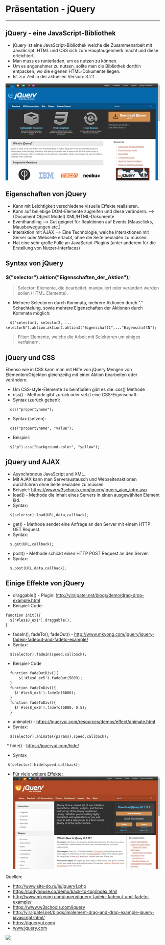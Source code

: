 # Präsentation - jQuery
----------------------------------------------------------------------------

## jQuery - eine JavaScript-Bibliothek

* jQuery ist eine JavaScript-Bibliothek welche die Zusammenarbeit mit JavaScript, HTML und CSS sich zum Hauptaugenmerk macht und diese erleichtert.
* Man muss es runterladen, um es nutzen zu können.
* Um es angenehmer zu nutzen, sollte man die Bibliothek dorthin entpacken, wo die eigenen HTML-Dokumente liegen.
* Ist zur Zeit in der aktuellen Version: 3.2.1

[![jQuery](https://github.com/int-lecture/repo-05/blob/master/Java-Script/jQuery.png)](http://jquery.com/)

## Eigenschaften von jQuery

* Kann mit Leichtigkeit verschiedene visuelle Effekte realisieren.
* Kann auf beliebige DOM-Elemente zugreifen und diese verändern. --> (Document Object Model) XML/HTML-Dokumente
* Eventhandling --> Gut geignet für Reaktionen auf Events (Mausclicks, Mausbewegungen etc.)
* Interaktion mit AJAX --> Eine Technologie, welche Interaktionen mit Server oder Webseite erlaubt, ohne die Seite neuladen zu müssen.
* Hat eine sehr große Fülle an JavaScript-Plugins (unter anderem für die Erstellung von Nutzer-Interfaces) 

## Syntax von jQuery

### $("selector").aktion("Eigenschaften_der_Aktion");

>Selector: Elemente, die bearbeitet, manipuliert oder verändert werden sollen (HTML-Elemente).
* Mehrere Selectoren durch Kommata, mehrere Aktionen durch "."-Schachtelung, sowie mehrere Eigenschaften der Aktionen durch Kommata möglich:
```jquery  
  $("selector1, selector2, ... selectorN").aktion.aktion2.aktion3("Eigenschaft1",..."EigenschaftN");
``` 
 >Filter: Elemente, welche die Arbeit mit Selektoren um einiges verfeinern.
 
 
 ## jQuery und CSS
 Ebenso wie in CSS kann man mit Hilfe von jQuery Mengen von Elementen/Objekten gleichzeitig mit einer Aktion bearbeiten oder verändern.
 
  * Um CSS-style-Elemente zu beinflußen gibt es die .css() Methode
  * css() - Methode gibt zurück oder setzt eine CSS-Eigenschaft:
  * Syntax (zurück geben): 
  ```jQuery
    css("propertyname");
  ```
  * Syntax (setzen): 
  ```jQuery
    css("propertyname", "value");
  ```
  * Beispiel:
  ```jQuery
    $("p").css("background-color", "yellow");
  ```
 ## jQuery und AJAX
 
  * Asynchronous JavaScript and XML.
  * Mit AJAX kann man Serveraustausch und Webseitenaktionen durchführen ohne Seite neuladen zu müssen
  * Beispiel: https://www.w3schools.com/jquery/jquery_ajax_intro.asp
  * load() - Methode die Inhalt eines Servers in einen ausgewählten Element läd.
  * Syntax: 
  ```jQuery
    $(selector).load(URL,data,callback);
  ```
  * get() - Methode sendet eine Anfrage an den Server mit einem HTTP GET Request.
  * Syntax: 
  ```jQuery
    $.get(URL,callback);
  ```
  * post() - Methode schickt einen HTTP POST Request an den Server. 
  * Syntax: 
  ```jQuery
    $.post(URL,data,callback);
  ```
  ## Einige Effekte von jQuery
 
  * draggable() - Plugin: http://viralpatel.net/blogs/demo/drag-drop-example.html
  * Beispiel-Code: 
  ```jQuery
  function init(){
    $("#les10_ex1").draggable();
  }
 ```
  * fadeIn(), fadeTo(), fadeOut() - http://www.mkyong.com/jquery/jquery-fadein-fadeout-and-fadeto-example/
  * Syntax: 
  ```jQuery
    $(selector).fadeIn(speed,callback);
  ```
  * Beispiel-Code
  ```jQuery
    function fadeOutDiv(){
        $('#les8_ex5').fadeOut(5000);
    }
    function fadeInDiv(){
      $('#les8_ex5').fadeIn(5000);
    }
    function fadeToDiv(){
      $('#les8_ex6').fadeTo(5000, 0.5);
    }
  ```
  * animate() - https://jqueryui.com/resources/demos/effect/animate.html
  *  Syntax: 
  ```jQuery
    $(selector).animate({params},speed,callback);
  ```
  * hide() - https://jqueryui.com/hide/
  * Syntax
   ```jQuery
    $(selector).hide(speed,callback);
  ```
  * Für viele weitere Effekte: 
  [![jQueryUI](https://github.com/int-lecture/repo-05/blob/master/Java-Script/jQueryUI.png)](https://jqueryui.com/)
  
 Quellen:
 * http://www.site-do.ru/js/jquery1.php
 * https://codyhouse.co/demo/back-to-top/index.html
 * http://www.mkyong.com/jquery/jquery-fadein-fadeout-and-fadeto-example/
 * https://www.w3schools.com/jquery
 * http://viralpatel.net/blogs/implement-drag-and-drop-example-jquery-javascript-html/
 * https://jqueryui.com/
 * www.jquery.com
         
 ![](https://img.clipartfest.com/f3d3929542dfdb6a4761649c5b95ac48_vielen-dank-fr-eure-danke-fr-die-aufmerksamkeit-clipart_960-720.jpeg)

